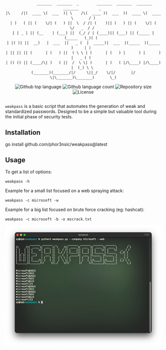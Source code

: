 <div align="center">
  
```
          _______  _______  _        _______  _______  _______  _______         _ 
|\     /|(  ____ \(  ___  )| \    /\(  ____ )(  ___  )(  ____ \(  ____ \       / )
| )   ( || (    \/| (   ) ||  \  / /| (    )|| (   ) || (    \/| (    \/   _  / / 
| | _ | || (__    | (___) ||  (_/ / | (____)|| (___) || (_____ | (_____   (_)( (  
| |( )| ||  __)   |  ___  ||   _ (  |  _____)|  ___  |(_____  )(_____  )     | |  
| || || || (      | (   ) ||  ( \ \ | (      | (   ) |      ) |      ) |   _ ( (  
| () () || (____/\| )   ( ||  /  \ \| )      | )   ( |/\____) |/\____) |  (_) \ \ 
(_______)(_______/|/     \||_/    \/|/       |/     \|\_______)\_______)       \_)
```    
</div>

<p align="center">
  <img alt="Github top language" src="https://img.shields.io/github/languages/top/sunw4r/weakpass?color=56BEB8">

  <img alt="Github language count" src="https://img.shields.io/github/languages/count/sunw4r/weakpass?color=56BEB8">

  <img alt="Repository size" src="https://img.shields.io/github/repo-size/sunw4r/weakpass?color=56BEB8">

  <img alt="License" src="https://img.shields.io/github/license/sunw4r/weakpass?color=56BEB8">
</p>

## ##

`weakpass` is a basic script that automates the generation of weak and standardized passwords. Designed to be a simple but valuable tool during the initial phase of security tests.

## Installation ##

go install github.com/phor3nsic/weakpass@latest

## Usage ##

To get a list of options:
```
weakpass -h
```

Example for a small list focused on a web spraying attack:
```
weakpass -c microsoft -w
```

Example for a big list focused on brute force cracking (eg: hashcat):
```
weakpass -c microsoft -b -o mscrack.txt 
```
<div align="center">
<img src="https://raw.githubusercontent.com/sunw4r/assets/master/weakpass_sample.png"/>
</div>
